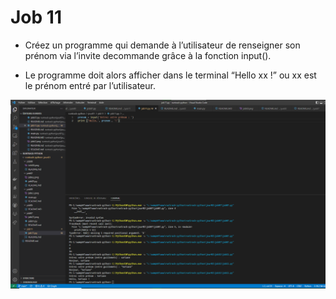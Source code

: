 # Job 11

* Créez un programme qui demande à l’utilisateur de renseigner son prénom via l’invite decommande grâce à la fonction input().

* Le programme doit alors afficher dans le terminal “Hello xx !” ou xx est le prénom entré par l’utilisateur.

![Job 11](./job11.png "Job11")